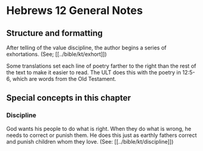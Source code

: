 # Hebrews 12 General Notes
## Structure and formatting

After telling of the value discipline, the author begins a series of exhortations. (See; [[../bible/kt/exhort]])

Some translations set each line of poetry farther to the right than the rest of the text to make it easier to read. The ULT does this with the poetry in 12:5-6, which are words from the Old Testament.

## Special concepts in this chapter

### Discipline

God wants his people to do what is right. When they do what is wrong, he needs to correct or punish them. He does this just as earthly fathers correct and punish children whom they love. (See: [[../bible/kt/discipline]])